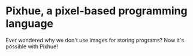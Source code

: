 # Pixhue, a pixel-based programming language

Ever wondered why we don't use images for storing programs? Now it's possible with Pixhue!